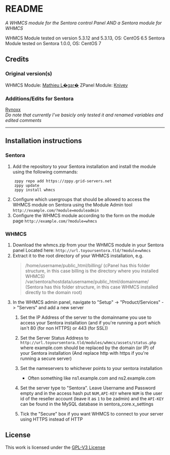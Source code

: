 # README #
_A WHMCS module for the Sentora control Panel AND a Sentora module for WHMCS_

WHMCS Module tested on version 5.3.12 and 5.3.13, OS: CentOS 6.5
Sentora Module tested on Sentora 1.0.0, OS: CentOS 7


## Credits ##

### Original version(s) ###
WHMCS Module: [Mathieu L�gar�](mailto:levelkro@yahoo.ca)
ZPanel Module: [Knivey](https://github.com/knivey/)

### Additions/Edits for Sentora ###
[Rynoxx](https://github.com/rynoxx)  
_Do note that currently I've basicly only tested it and renamed variables and edited comments_

- - -

## Installation instructions ##

### Sentora ###
1. Add the repository to your Sentora installation and install the module using the following commands:
```
	zppy repo add https://zppy.grid-servers.net
	zppy update
	zppy install whmcs
```
2. Configure which usergroups that should be allowed to access the WHMCS module on Sentora using the Module Admin tool `http://example.com/?module=moduleadmin`
3. Configure the WHMCS module according to the form on the module page `http://example.com/?module=whmcs`

### WHMCS ###

1. Download the whmcs.zip from your the WHMCS module in your Sentora panel Located here: `http://url.toyoursentora.tld/?module=whmcs`
2. Extract it to the root directory of your WHMCS installation, e.g.
	> /home/username/public_html/billing/ (cPanel has this folder structure, in this case billing is the directory where you installed WHMCS)
	> /var/sentora/hostdata/username/public_html/domainname/ (Sentora has this folder structure, in this case WHMCS installed directly to the domain root)
3. In the WHMCS admin panel, navigate to "Setup" -> "Product/Services" -> "Servers" and add a new server
	1. Set the IP Address of the server to the domainname you use to access your Sentora installation (and if you're running a port which isn't 80 (for non HTTPS) or 443 (for SSL))

	2. Set the Server Status Address to `http://url.toyoursentora.tld/modules/whmcs/assets/status.php` where example.com should be replaced by the domain (or IP) of your Sentora installation (And replace http with https if you're running a secure server)

	3. Set the nameservers to whichever points to your sentora installation
		* Often something like ns1.example.com and ns2.example.com

	4. Set the server type to "Sentora". Leave Username and Password empty and in the access hash put `NUM,API-KEY` where `NUM` is the user id of the reseller account (leave it as `1` to be zadmin) and the `API-KEY` can be found in the MySQL database in sentora_core.x_settings

	5. Tick the "Secure" box if you want WHMCS to connect to your server using HTTPS instead of HTTP

## License ##

This work is licensed under the [GPL-V3 License](LICENSE)